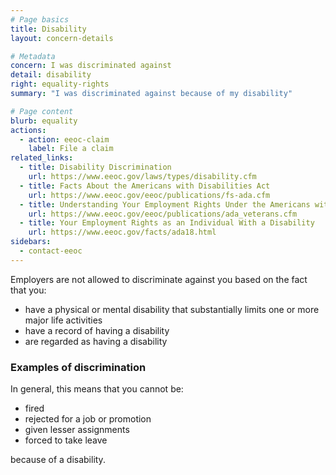 ```yaml
---
# Page basics
title: Disability
layout: concern-details

# Metadata
concern: I was discriminated against
detail: disability
right: equality-rights
summary: "I was discriminated against because of my disability"

# Page content
blurb: equality
actions:
  - action: eeoc-claim
    label: File a claim
related_links:
  - title: Disability Discrimination
    url: https://www.eeoc.gov/laws/types/disability.cfm
  - title: Facts About the Americans with Disabilities Act
    url: https://www.eeoc.gov/eeoc/publications/fs-ada.cfm
  - title: Understanding Your Employment Rights Under the Americans with Disabilities Act (ADA): A Guide for Veterans
    url: https://www.eeoc.gov/eeoc/publications/ada_veterans.cfm
  - title: Your Employment Rights as an Individual With a Disability
    url: https://www.eeoc.gov/facts/ada18.html
sidebars:
  - contact-eeoc
---
```


Employers are not allowed to discriminate against you based on the fact that you:

- have a physical or mental disability that substantially limits one or more major life activities
- have a record of having a disability
- are regarded as having a disability

### Examples of discrimination

In general, this means that you cannot be:

- fired
- rejected for a job or promotion
- given lesser assignments
- forced to take leave

because of a disability.
